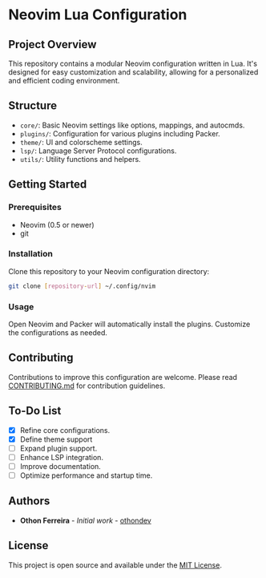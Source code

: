 
# Neovim Lua Configuration

## Project Overview

This repository contains a modular Neovim configuration written in Lua. It's designed for easy customization and scalability, allowing for a personalized and efficient coding environment.

## Structure

- `core/`: Basic Neovim settings like options, mappings, and autocmds.
- `plugins/`: Configuration for various plugins including Packer.
- `theme/`: UI and colorscheme settings.
- `lsp/`: Language Server Protocol configurations.
- `utils/`: Utility functions and helpers.

## Getting Started

### Prerequisites

- Neovim (0.5 or newer)
- git

### Installation

Clone this repository to your Neovim configuration directory:

```bash
git clone [repository-url] ~/.config/nvim
```

### Usage

Open Neovim and Packer will automatically install the plugins. Customize the configurations as needed.

## Contributing

Contributions to improve this configuration are welcome. Please read [CONTRIBUTING.md](#) for contribution guidelines.

## To-Do List

- [x] Refine core configurations.
- [x] Define theme support
- [ ] Expand plugin support.
- [ ] Enhance LSP integration.
- [ ] Improve documentation.
- [ ] Optimize performance and startup time.

## Authors

* **Othon Ferreira** - *Initial work* - [othondev](#)

## License

This project is open source and available under the [MIT License](#).
